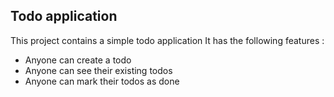 ## Todo application

This project contains a simple todo application
It has the following features :

- Anyone can create a todo
- Anyone can see their existing todos
- Anyone can mark their todos as done